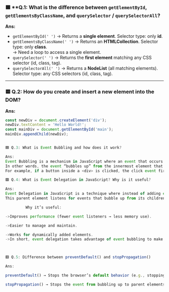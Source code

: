 ### 🟩 **Q.1: What is the difference between `getElementById`, `getElementsByClassName`, and `querySelector` / `querySelectorAll`?  

**Ans:**  
- `getElementById(' ')` → Returns a **single element**. Selector type: only **id**.  
- `getElementsByClassName(' ')` → Returns an **HTMLCollection**. Selector type: only **class**.  
  → Need a loop to access a single element.  
- `querySelector(' ')` → Returns the **first element** matching any CSS selector (id, class, tag).  
- `querySelectorAll(' ')` → Returns a **NodeList** (all matching elements). Selector type: any CSS selectors (id, class, tag).

---

### 🟨 **Q.2: How do you create and insert a new element into the DOM?**

**Ans:**
```js
const newDiv = document.createElement('div');
newDiv.textContent = 'Hello World!';
const mainDiv = document.getElementById('main');
mainDiv.appendChild(newDiv);


🟦 Q.3: What is Event Bubbling and how does it work?

Ans:
Event Bubbling is a mechanism in JavaScript where an event that occurs on a child element automatically propagates upward through its parent, grandparent, and all ancestor elements in the DOM hierarchy.
In other words, the event “bubbles up” from the innermost element that triggered it to the outermost elements.
For example, if a button inside a <div> is clicked, the click event first occurs on the button, then on the parent <div>, and continues to propagate up to the document level.

🟪 Q.4: What is Event Delegation in JavaScript? Why is it useful?

Ans:
Event Delegation in JavaScript is a technique where instead of adding event listeners to multiple individual child elements, you add a single event listener to their common parent element.
This parent element listens for events that bubble up from its children, and you can identify which child triggered the event using the event.target property.

         Why it’s useful:

->Improves performance (fewer event listeners → less memory use).

->Easier to manage and maintain.

->Works for dynamically added elements.
->In short, event delegation takes advantage of event bubbling to make event handling more efficient and flexible.



🟥 Q.5: Difference between preventDefault() and stopPropagation()

Ans:

preventDefault() → Stops the browser’s default behavior (e.g., stopping a form submission or link navigation).

stopPropagation() → Stops the event from bubbling up to parent elements.

